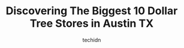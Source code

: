 ---
layout: ampstory
image: https://i0.wp.com/www.depkes.org/wp-content/uploads/2023/06/dollar-tree-0-in-austin-tx-1685965937.jpeg?resize=640,853
author: techidn
featured: false
description: Discover the impressive array of Dollar Tree options in Austin TX, where you can find 10 of the largest Dollar Tree establishments in the area. From renowned classics to hidden gems, Austin 
title: Discovering The Biggest 10 Dollar Tree Stores in Austin TX
cover:
   title: Discovering The Biggest 10 Dollar Tree Stores in Austin TX
   subtitle: Rickpate
   background: https://www.depkes.org/wp-content/uploads/2023/06/dollar-tree-0-in-austin-tx-1685965937.jpeg

pages: 
 - layout: thirds
   top: <h1>#1 Dollar Tree</h1>
   bottom: "<p>I love this store. Especially at this time of year.  With all the holidays your bound to find both decorative and practical things to buy at unbelievable prices.</p>"
   background: https://www.depkes.org/wp-content/uploads/2023/06/dollar-tree-1-in-austin-tx-1685965937.jpeg
   backgroundblur: true
 - layout: thirds
   top: <h1>#2 Dollar Tree</h1>
   bottom: "<p>5425 N Interstate Hwy 35 Store #2875, Austin, TX 78723, United States</p>"
   background: https://www.depkes.org/wp-content/uploads/2023/06/dollar-tree-2-in-austin-tx-1685965938.jpeg
   cta:
      link: https://www.depkes.org/blog/discovering-the-biggest-10-dollar-tree-stores-in-austin-tx/
      text: Discovering The Biggest 10 Dollar Tree Stores in Austin TX
 - layout: thirds
   top: <h1>#3 Dollar Tree</h1>
   bottom: "<p>13729 Research Blvd Ste 650, Austin, TX 78750, United States</p>"
   background: https://www.depkes.org/wp-content/uploads/2023/06/dollar-tree-3-in-austin-tx-1685965938.jpeg
   cta:
      link: https://www.depkes.org/blog/discovering-the-biggest-10-dollar-tree-stores-in-austin-tx/
      text: Discovering The Biggest 10 Dollar Tree Stores in Austin TX
 - layout: thirds
   top: <h1>#4 Dollar Tree</h1>
   bottom: "<p>9500 S I-35 Frontage Rd J-400, Austin, TX 78748, United States</p>"
   background: https://images.unsplash.com/photo-1567095761054-7a02e69e5c43?ixlib=rb-4.0.3&ixid=MnwxMjA3fDB8MHxwaG90by1wYWdlfHx8fGVufDB8fHx8&auto=format&fit=crop&w=640&h=853&q=80
   cta:
      link: https://www.depkes.org/blog/discovering-the-biggest-10-dollar-tree-stores-in-austin-tx/
      text: Discovering The Biggest 10 Dollar Tree Stores in Austin TX
 - layout: thirds
   top: <h1>#5 Dollar Tree</h1>
   bottom: "<p>3021 I-35 Ste 220, Round Rock, TX 78664, United States</p>"
   background: https://images.unsplash.com/photo-1595364397663-fca4f075d796?ixlib=rb-4.0.3&ixid=MnwxMjA3fDB8MHxwaG90by1wYWdlfHx8fGVufDB8fHx8&auto=format&fit=crop&w=640&h=853&q=80
   cta:
      link: https://www.depkes.org/blog/discovering-the-biggest-10-dollar-tree-stores-in-austin-tx/
      text: Discovering The Biggest 10 Dollar Tree Stores in Austin TX
 - layout: thirds
   top: <h1>#6 Dollar Tree</h1>
   bottom: "<p>11150 Research Blvd, Austin, TX 78759, United States</p>"
   background: https://images.unsplash.com/photo-1564951434112-64d74cc2a2d7?ixlib=rb-4.0.3&ixid=MnwxMjA3fDB8MHxwaG90by1wYWdlfHx8fGVufDB8fHx8&auto=format&fit=crop&w=640&h=853&q=80
   cta:
      link: https://www.depkes.org/blog/discovering-the-biggest-10-dollar-tree-stores-in-austin-tx/
      text: Discovering The Biggest 10 Dollar Tree Stores in Austin TX
 - layout: thirds
   top: <h1>#7 Dollar Tree</h1>
   bottom: "<p>12901 N Interstate Hwy 35 Bldg 1 Ste 110, Austin, TX 78753, United States</p>"
   background: https://images.unsplash.com/photo-1553949345-eb786bb3f7ba?ixlib=rb-4.0.3&ixid=MnwxMjA3fDB8MHxwaG90by1wYWdlfHx8fGVufDB8fHx8&auto=format&fit=crop&w=640&h=853&q=80
   cta:
      link: https://www.depkes.org/blog/discovering-the-biggest-10-dollar-tree-stores-in-austin-tx/
      text: Discovering The Biggest 10 Dollar Tree Stores in Austin TX
 - layout: thirds
   middle: Continue reading...
   background: https://images.unsplash.com/photo-1557672172-298e090bd0f1?ixlib=rb-4.0.3&ixid=MnwxMjA3fDB8MHxwaG90by1wYWdlfHx8fGVufDB8fHx8&auto=format&fit=crop&w=640&h=853&q=80
   cta:
      link: https://www.depkes.org/blog/discovering-the-biggest-10-dollar-tree-stores-in-austin-tx/
      text: Discovering The Biggest 10 Dollar Tree Stores in Austin TX
      
---